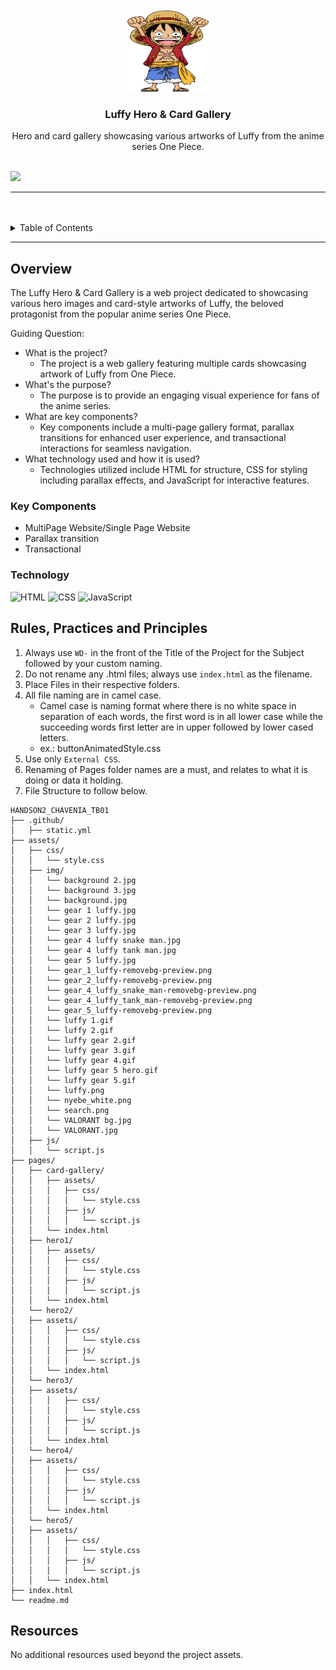 <a name="readme-top">

<br/>

<br />
<div align="center">
  <a href="https://github.com/forgiatoss/">
    <img src="./assets/img/luffy.png" alt="Nyebe" width="130" height="130">
  </a>
  <h3 align="center">Luffy Hero & Card Gallery</h3>
</div>

<div align="center">
 Hero and card gallery showcasing various artworks of Luffy from the anime series One Piece.
</div>

<br />

![](https://visit-counter.vercel.app/counter.png?page=zyx-0314/HandsOn2_CHAVENIA_TB01)

---

<br />
<br />

<details>
  <summary>Table of Contents</summary>
  <ol>
    <li>
      <a href="#overview">Overview</a>
      <ol>
        <li>
          <a href="#key-components">Key Components</a>
        </li>
        <li>
          <a href="#technology">Technology</a>
        </li>
      </ol>
    </li>
    <li>
      <a href="#rule,-practices-and-principles">Rules, Practices and Principles</a>
    </li>
    <li>
      <a href="#resources">Resources</a>
    </li>
  </ol>
</details>

---

## Overview

The Luffy Hero & Card Gallery is a web project dedicated to showcasing various hero images and card-style artworks of Luffy, the beloved protagonist from the popular anime series One Piece.

Guiding Question:
- What is the project?
  - The project is a web gallery featuring multiple cards showcasing artwork of Luffy from One Piece.
- What's the purpose?
  - The purpose is to provide an engaging visual experience for fans of the anime series.
- What are key components?
  - Key components include a multi-page gallery format, parallax transitions for enhanced user experience, and transactional interactions for seamless navigation.
- What technology used and how it is used?
  - Technologies utilized include HTML for structure, CSS for styling including parallax effects, and JavaScript for interactive features.

### Key Components

- MultiPage Website/Single Page Website
- Parallax transition
- Transactional

### Technology

![HTML](https://img.shields.io/badge/HTML-E34F26?style=for-the-badge&logo=html5&logoColor=white)
![CSS](https://img.shields.io/badge/CSS-1572B6?style=for-the-badge&logo=css3&logoColor=white)
![JavaScript](https://img.shields.io/badge/JavaScript-F7DF1E?style=for-the-badge&logo=javascript&logoColor=white)

## Rules, Practices and Principles

1. Always use `WD-` in the front of the Title of the Project for the Subject followed by your custom naming.
2. Do not rename any .html files; always use `index.html` as the filename.
3. Place Files in their respective folders.
4. All file naming are in camel case.
   - Camel case is naming format where there is no white space in separation of each words, the first word is in all lower case while the succeeding words first letter are in upper followed by lower cased letters.
   - ex.: buttonAnimatedStyle.css
5. Use only `External CSS`.
6. Renaming of Pages folder names are a must, and relates to what it is doing or data it holding.
7. File Structure to follow below.

```
HANDSON2_CHAVENIA_TB01
├── .github/
│   ├── static.yml
├── assets/
│   ├── css/
│   │   └── style.css
│   ├── img/
│   │   └── background 2.jpg
│   │   └── background 3.jpg
│   │   └── background.jpg
│   │   └── gear 1 luffy.jpg
│   │   └── gear 2 luffy.jpg
│   │   └── gear 3 luffy.jpg
│   │   └── gear 4 luffy snake man.jpg
│   │   └── gear 4 luffy tank man.jpg
│   │   └── gear 5 luffy.jpg
│   │   └── gear_1_luffy-removebg-preview.png
│   │   └── gear_2_luffy-removebg-preview.png
│   │   └── gear_4_luffy_snake_man-removebg-preview.png
│   │   └── gear_4_luffy_tank_man-removebg-preview.png
│   │   └── gear_5_luffy-removebg-preview.png
│   │   └── luffy 1.gif
│   │   └── luffy 2.gif
│   │   └── luffy gear 2.gif
│   │   └── luffy gear 3.gif
│   │   └── luffy gear 4.gif
│   │   └── luffy gear 5 hero.gif
│   │   └── luffy gear 5.gif
│   │   └── luffy.png
│   │   └── nyebe_white.png
│   │   └── search.png
│   │   └── VALORANT bg.jpg
│   │   └── VALORANT.jpg
│   ├── js/
│   │   └── script.js
├── pages/
│   ├── card-gallery/
│   │   ├── assets/
│   │   │   ├── css/
│   │   │   │   └── style.css
│   │   │   ├── js/
│   │   │   │   └── script.js
│   │   └── index.html
│   ├── hero1/
│   │   ├── assets/
│   │   │   ├── css/
│   │   │   │   └── style.css
│   │   │   ├── js/
│   │   │   │   └── script.js
│   │   └── index.html
│   └── hero2/
│   ├── assets/
│   │   │   ├── css/
│   │   │   │   └── style.css
│   │   │   ├── js/
│   │   │   │   └── script.js
│   │   └── index.html
│   └── hero3/
│   ├── assets/
│   │   │   ├── css/
│   │   │   │   └── style.css
│   │   │   ├── js/
│   │   │   │   └── script.js
│   │   └── index.html
│   └── hero4/
│   ├── assets/
│   │   │   ├── css/
│   │   │   │   └── style.css
│   │   │   ├── js/
│   │   │   │   └── script.js
│   │   └── index.html
│   └── hero5/
│   ├── assets/
│   │   │   ├── css/
│   │   │   │   └── style.css
│   │   │   ├── js/
│   │   │   │   └── script.js
│   │   └── index.html
├── index.html
└── readme.md
```

## Resources

No additional resources used beyond the project assets.